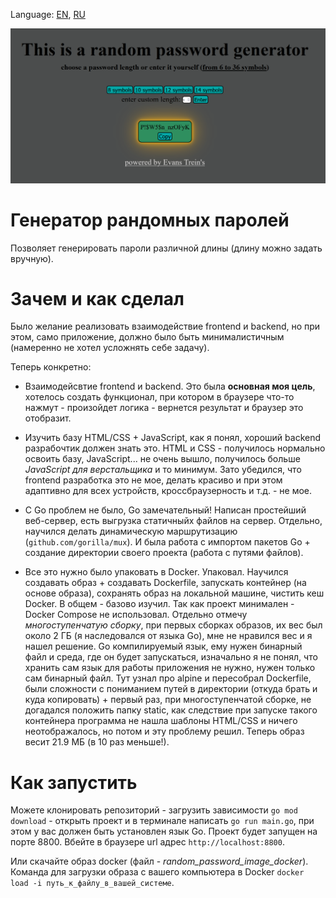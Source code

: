 Language: [EN](https://github.com/EvansTrein/generate-random-password-go/blob/main/README.md), [RU](https://github.com/EvansTrein/generate-random-password-go/blob/main/README_RU.md)

![](screenshot.png)

# Генератор рандомных паролей
Позволяет генерировать пароли различной длины (длину можно задать вручную).

# Зачем и как сделал
Было желание реализовать взаимодействие frontend и backend, но при этом, само приложение, должно было быть минималистичным (намеренно не хотел усложнять себе задачу). 

Теперь конкретно:

* Взаимодейсвтие frontend и backend. Это была **основная моя цель**, хотелось создать функционал, при котором в браузере что-то нажмут - произойдет логика - вернется результат и браузер это отобразит. 

* Изучить базу HTML/CSS + JavaScript, как я понял, хороший backend разрабочтик должен знать это. HTML и CSS - получилось нормально освоить базу, JavaScript... не очень вышло, получилось больше *JavaScript для верстальщика* и то минимум. Зато убедился, что frontend разработка это не мое, делать красиво и при этом адаптивно для всех устройств, кроссбраузерность и т.д. - не мое. 

* С Go проблем не было, Go замечательный! Написан простейший веб-сервер, есть выгрузка статичныйх файлов на сервер. Отдельно, научился делать динамическую маршрутизацию (`github.com/gorilla/mux`). И была работа с импортом пакетов Go + создание директории своего проекта (работа с путями файлов).

* Все это нужно было упаковать в Docker. Упаковал. Научился создавать образ + создавать Dockerfile, запускать контейнер (на основе образа), сохранять образ на локальной машине, чистить кеш Docker. В общем - базово изучил. Так как проект минимален - Docker Compose не использовал. Отдельно отмечу *многоступенчатую сборку*, при первых сборках образов, их вес был около 2 ГБ (я наследовался от языка Go), мне не нравился вес и я нашел решение. Go компилируемый язык, ему нужен бинарный файл и среда, где он будет запускаться, изначально я не понял, что хранить сам язык для работы приложения не нужно, нужен только сам бинарный файл. Тут узнал про alpine и пересобрал Dockerfile, были сложности с пониманием путей в директории (откуда брать и куда копировать) + первый раз, при многоступенчатой сборке, не догадался положить папку static, как следствие при запуске такого контейнера программа не нашла шаблоны HTML/CSS и ничего неотображалось, но потом и эту проблему решил. Теперь образ весит 21.9 МБ (в 10 раз меньше!). 

# Как запустить
Можете клонировать репозиторий - загрузить зависимости `go mod download` - открыть проект и в терминале написать `go run main.go`, при этом у вас должен быть установлен язык Go. Проект будет запущен на порте 8800. Вбейте в браузере url адрес `http://localhost:8800`.

Или скачайте образ docker (файл - *random_password_image_docker*). Команда для загрузки образа с вашего компьютера в Docker `docker load -i путь_к_файлу_в_вашей_системе`. 
